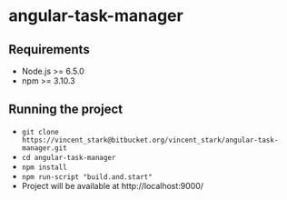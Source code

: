 # angular-task-manager

## Requirements
* Node.js >= 6.5.0
* npm >= 3.10.3

## Running the project
* `git clone https://vincent_stark@bitbucket.org/vincent_stark/angular-task-manager.git`
* `cd angular-task-manager`
* `npm install`
* `npm run-script "build.and.start"`
* Project will be available at http://localhost:9000/
